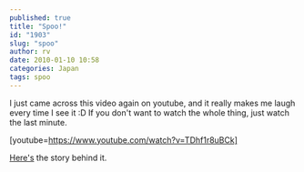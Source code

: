 ```yaml
---
published: true
title: "Spoo!"
id: "1903"
slug: "spoo"
author: rv
date: 2010-01-10 10:58
categories: Japan
tags: spoo
---
```

I just came across this video again on youtube, and it really makes me laugh every time I see it :D If you don't want to watch the whole thing, just watch the last minute.

[youtube=https://www.youtube.com/watch?v=TDhf1r8uBCk]

<a href="http://smt.blogs.com/mari_diary/2006/06/a_new_craze_spo.html" target="_blank">Here's</a> the story behind it.